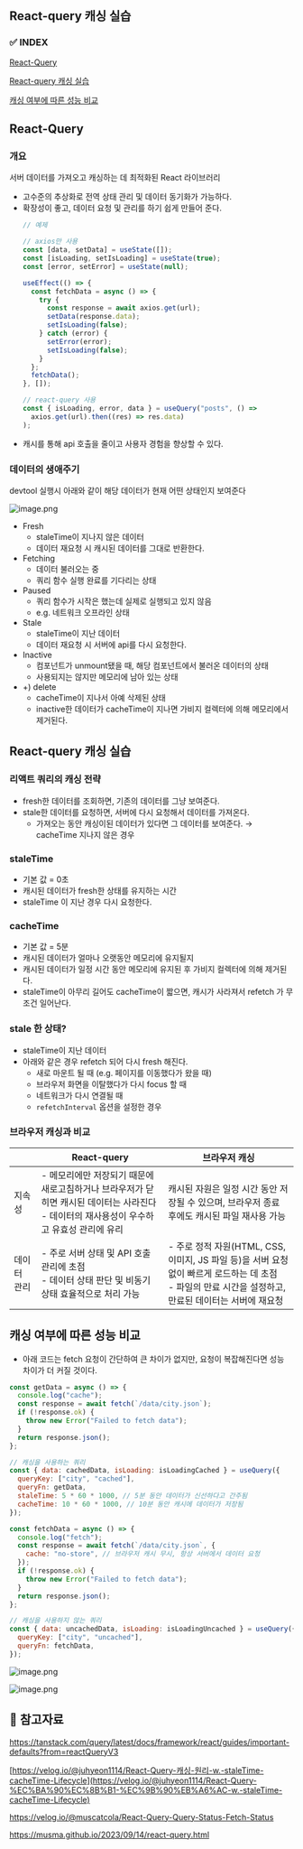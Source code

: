 ## React-query 캐싱 실습

### ✅ INDEX

[React-Query](#react-query)

[React-query 캐싱 실습](#react-query-캐싱-실습)

[캐싱 여부에 따른 성능 비교](#캐싱-여부에-따른-성능-비교)

## React-Query

### 개요

서버 데이터를 가져오고 캐싱하는 데 최적화된 React 라이브러리

- 고수준의 추상화로 전역 상태 관리 및 데이터 동기화가 가능하다.
- 확장성이 좋고, 데이터 요청 및 관리를 하기 쉽게 만들어 준다.
  ```jsx
  // 예제

  // axios만 사용
  const [data, setData] = useState([]);
  const [isLoading, setIsLoading] = useState(true);
  const [error, setError] = useState(null);

  useEffect(() => {
    const fetchData = async () => {
      try {
        const response = await axios.get(url);
        setData(response.data);
        setIsLoading(false);
      } catch (error) {
        setError(error);
        setIsLoading(false);
      }
    };
    fetchData();
  }, []);

  // react-query 사용
  const { isLoading, error, data } = useQuery("posts", () =>
    axios.get(url).then((res) => res.data)
  );
  ```
- 캐시를 통해 api 호출을 줄이고 사용자 경험을 향상할 수 있다.

### 데이터의 생애주기

devtool 실행시 아래와 같이 해당 데이터가 현재 어떤 상태인지 보여준다

![image.png](https://prod-files-secure.s3.us-west-2.amazonaws.com/32b54871-9d93-4376-bc12-b11af2bce837/5a781fe8-8f5e-401e-8871-a7b61e675e6c/image.png)

- Fresh
  - staleTime이 지나지 않은 데이터
  - 데이터 재요청 시 캐시된 데이터를 그대로 반환한다.
- Fetching
  - 데이터 불러오는 중
  - 쿼리 함수 실행 완료를 기다리는 상태
- Paused
  - 쿼리 함수가 시작은 했는데 실제로 실행되고 있지 않음
  - e.g. 네트워크 오프라인 상태
- Stale
  - staleTime이 지난 데이터
  - 데이터 재요청 시 서버에 api를 다시 요청한다.
- Inactive
  - 컴포넌트가 unmount됐을 때, 해당 컴포넌트에서 불러온 데이터의 상태
  - 사용되지는 않지만 메모리에 남아 있는 상태
- +) delete
  - cacheTime이 지나서 아예 삭제된 상태
  - inactive한 데이터가 cacheTime이 지나면 가비지 컬렉터에 의해 메모리에서 제거된다.

## React-query 캐싱 실습

### 리액트 쿼리의 캐싱 전략

- fresh한 데이터를 조회하면, 기존의 데이터를 그냥 보여준다.
- stale한 데이터를 요청하면, 서버에 다시 요청해서 데이터를 가져온다.
  - 가져오는 동안 캐싱이된 데이터가 있다면 그 데이터를 보여준다. → cacheTime 지나지 않은 경우

### staleTime

- 기본 값 = 0초
- 캐시된 데이터가 fresh한 상태를 유지하는 시간
- staleTime 이 지난 경우 다시 요청한다.

### cacheTime

- 기본 값 = 5분
- 캐시된 데이터가 얼마나 오랫동안 메모리에 유지될지
- 캐시된 데이터가 일정 시간 동안 메모리에 유지된 후 가비지 컬렉터에 의해 제거된다.
- staleTime이 아무리 길어도 cacheTime이 짧으면, 캐시가 사라져서 refetch 가 무조건 일어난다.

### stale 한 상태?

- staleTime이 지난 데이터
- 아래와 같은 경우 refetch 되어 다시 fresh 해진다.
  - 새로 마운트 될 때 (e.g. 페이지를 이동했다가 왔을 때)
  - 브라우저 화면을 이탈했다가 다시 focus 할 때
  - 네트워크가 다시 연결될 때
  - `refetchInterval` 옵션을 설정한 경우

### 브라우저 캐싱과 비교

|             | React-query                                                                                                                                 | 브라우저 캐싱                                                                                                                                            |
| ----------- | ------------------------------------------------------------------------------------------------------------------------------------------- | -------------------------------------------------------------------------------------------------------------------------------------------------------- |
| 지속성      | - 메모리에만 저장되기 때문에 새로고침하거나 브라우저가 닫히면 캐시된 데이터는 사라진다<br>- 데이터의 재사용성이 우수하고 유효성 관리에 유리 | 캐시된 자원은 일정 시간 동안 저장될 수 있으며, 브라우저 종료 후에도 캐시된 파일 재사용 가능                                                              |
| 데이터 관리 | - 주로 서버 상태 및 API 호출 관리에 초점<br>- 데이터 상태 판단 및 비동기 상태 효율적으로 처리 가능                                          | - 주로 정적 자원(HTML, CSS, 이미지, JS 파일 등)을 서버 요청 없이 빠르게 로드하는 데 초점<br>- 파일의 만료 시간을 설정하고, 만료된 데이터는 서버에 재요청 |

## 캐싱 여부에 따른 성능 비교

- 아래 코드는 fetch 요청이 간단하여 큰 차이가 없지만, 요청이 복잡해진다면 성능 차이가 더 커질 것이다.

```jsx
const getData = async () => {
  console.log("cache");
  const response = await fetch(`/data/city.json`);
  if (!response.ok) {
    throw new Error("Failed to fetch data");
  }
  return response.json();
};

// 캐싱을 사용하는 쿼리
const { data: cachedData, isLoading: isLoadingCached } = useQuery({
  queryKey: ["city", "cached"],
  queryFn: getData,
  staleTime: 5 * 60 * 1000, // 5분 동안 데이터가 신선하다고 간주됨
  cacheTime: 10 * 60 * 1000, // 10분 동안 캐시에 데이터가 저장됨
});

const fetchData = async () => {
  console.log("fetch");
  const response = await fetch(`/data/city.json`, {
    cache: "no-store", // 브라우저 캐시 무시, 항상 서버에서 데이터 요청
  });
  if (!response.ok) {
    throw new Error("Failed to fetch data");
  }
  return response.json();
};

// 캐싱을 사용하지 않는 쿼리
const { data: uncachedData, isLoading: isLoadingUncached } = useQuery({
  queryKey: ["city", "uncached"],
  queryFn: fetchData,
});
```

![image.png](https://prod-files-secure.s3.us-west-2.amazonaws.com/32b54871-9d93-4376-bc12-b11af2bce837/4e2be5c9-624b-46e1-91ae-c8545bf8e205/image.png)

![image.png](https://prod-files-secure.s3.us-west-2.amazonaws.com/32b54871-9d93-4376-bc12-b11af2bce837/44d6cab6-ab97-4b80-a781-e5364c095d4d/image.png)

## 👀 참고자료

https://tanstack.com/query/latest/docs/framework/react/guides/important-defaults?from=reactQueryV3

[https://velog.io/@juhyeon1114/React-Query-캐싱-원리-w.-staleTime-cacheTime-Lifecycle](https://velog.io/@juhyeon1114/React-Query-%EC%BA%90%EC%8B%B1-%EC%9B%90%EB%A6%AC-w.-staleTime-cacheTime-Lifecycle)

https://velog.io/@muscatcola/React-Query-Query-Status-Fetch-Status

https://musma.github.io/2023/09/14/react-query.html
